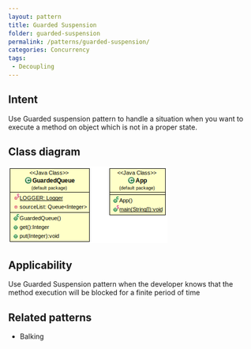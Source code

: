 ```yaml
---
layout: pattern
title: Guarded Suspension
folder: guarded-suspension
permalink: /patterns/guarded-suspension/
categories: Concurrency
tags:
 - Decoupling
---
```


## Intent
Use Guarded suspension pattern to handle a situation when you want to execute a method on object which is not in a proper state.

## Class diagram
![Guarded Suspension diagram](./etc/guarded-suspension.png)

## Applicability
Use Guarded Suspension pattern when the developer knows that the method execution will be blocked for a finite period of time

## Related patterns

* Balking 
